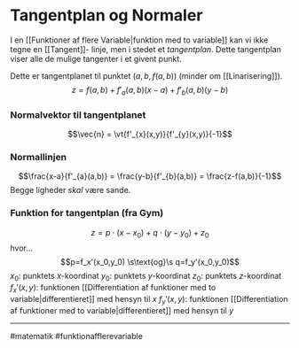 # Tangentplan og Normaler
I en [[Funktioner af flere Variable|funktion med to variable]] kan vi ikke tegne en [[Tangent]]- linje, men i stedet et *tangentplan*. Dette tangentplan viser alle de mulige tangenter i et givent punkt.

Dette er tangentplanet til punktet $(a,b,f(a,b))$ (minder om [[Linarisering]]).
$$z = f(a,b) + f'_{a}(a,b)(x-a) + f'_{b}(a,b)(y-b)$$


### Normalvektor til tangentplanet
$$\vec{n} = \vt{f'_{x}(x,y)}{f'_{y}(x,y)}{-1}$$

### Normallinjen
$$\frac{x-a}{f'_{a}(a,b)} = \frac{y-b}{f'_{b}(a,b)} = \frac{z-f(a,b)}{-1}$$
Begge ligheder *skal* være sande.


### Funktion for tangentplan (fra Gym)
$$z = p \cdot (x-x_0)+q \cdot (y-y_0) + z_0$$
hvor...
$$p=f_x'(x_0,y_0) \s\text{og}\s q=f_y'(x_0,y_0)$$
$x_0$: punktets $x$-koordinat
$y_0$: punktets $y$-koordinat
$z_0$: punktets $z$-koordinat
$f_x'(x,y)$: funktionen [[Differentiation af funktioner med to variable|differentieret]] med hensyn til $x$
$f_y'(x,y)$: funktionen [[Differentiation af funktioner med to variable|differentieret]] med hensyn til $y$

---
#matematik #funktionafflerevariable 